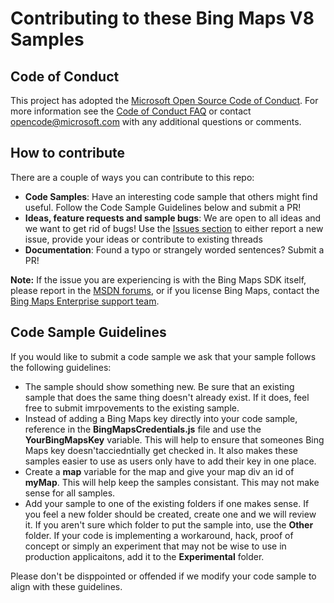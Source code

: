 # Contributing to these Bing Maps V8 Samples #

## Code of Conduct ##

This project has adopted the [Microsoft Open Source Code of Conduct](https://opensource.microsoft.com/codeofconduct/). 
For more information see the [Code of Conduct FAQ](https://opensource.microsoft.com/codeofconduct/faq/) or 
contact [opencode@microsoft.com](mailto:opencode@microsoft.com) with any additional questions or comments.

## How to contribute ##

There are a couple of ways you can contribute to this repo:
* **Code Samples**: Have an interesting code sample that others might find useful. Follow the Code Sample Guidelines below and submit a PR! 
* **Ideas, feature requests and sample bugs**: We are open to all ideas and we want to get rid of bugs! 
Use the [Issues section](https://github.com/Microsoft/Bing-Maps-V8-TypeScript-Definitions/issues) to either report a new issue, 
provide your ideas or contribute to existing threads
* **Documentation**: Found a typo or strangely worded sentences? Submit a PR!

**Note:** If the issue you are experiencing is with the Bing Maps SDK itself, please report in the 
[MSDN forums](https://social.msdn.microsoft.com/Forums/en-US/home?forum=bingmapsajax&filter=alltypes&sort=lastpostdesc), or if you license Bing Maps, 
contact the [Bing Maps Enterprise support team](https://www.microsoft.com/maps/support.aspx).

## Code Sample Guidelines ##

If you would like to submit a code sample we ask that your sample follows the following guidelines:

* The sample should show something new. Be sure that an existing sample that does the same thing doesn't already exist. 
If it does, feel free to submit imrpovements to the existing sample.
* Instead of adding a Bing Maps key directly into your code sample, reference in the **BingMapsCredentials.js** file and use the **YourBingMapsKey** variable. 
This will help to ensure that someones Bing Maps key doesn'tacciedntially get checked in. It also makes these samples easier to use as users only have to add their key in one place.
* Create a **map** variable for the map and give your map div an id of **myMap**. This will help keep the samples consistant. This may not make sense for all samples.
* Add your sample to one of the existing folders if one makes sense. If you feel a new folder should be created, create one and we will review it.
If you aren't sure which folder to put the sample into, use the **Other** folder. 
If your code is implementing a workaround, hack, proof of concept or simply an experiment that may not be wise to use in production applicaitons, add it to the **Experimental** folder.

Please don't be disppointed or offended if we modify your code sample to align with these guidelines. 